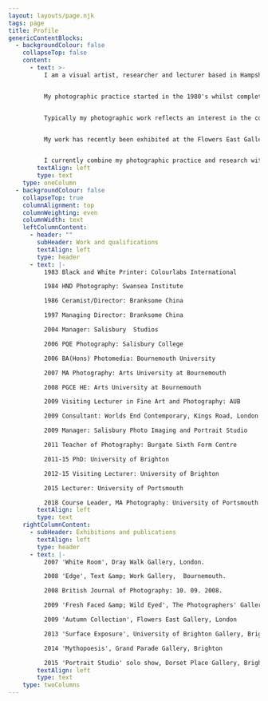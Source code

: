 ```yaml
---
layout: layouts/page.njk
tags: page
title: Profile
genericContentBlocks:
  - backgroundColour: false
    collapseTop: false
    content:
      - text: >-
          I am a visual artist, researcher and lecturer based in Hampshire.


          My photographic practice started in the 1980's whilst completing a studio based photography HND at Swansea Institute (then WGIHE). After many years working in commercial ceramics I returned to photography in 2006, completing my  MA at the Arts University at Bournemouth in 2009. I have recently completed an AHRC funded PhD in Photography at the University of Brighton.


          Typically my photographic work reflects an interest in the conventions of visual display and representation and how these might become usefully incorporated as subject matter within a medium that itself forms part of these conventions. My current research centres on the traditional photographic portrait studio as a space of modernity and desire and how this might offer insights into photography as a psychic apparatus.


          My work has recently been exhibited at the Flowers East Gallery and The Photographers' Gallery in London and at Grand Parade and The Dorset Place Gallery in Brighton.


          I currently combine my photographic practice and research with a career in teaching.
        textAlign: left
        type: text
    type: oneColumn
  - backgroundColour: false
    collapseTop: true
    columnAlignment: top
    columnWeighting: even
    columnWidth: text
    leftColumnContent:
      - header: ""
        subHeader: Work and qualifications
        textAlign: left
        type: header
      - text: |-
          1983 Black and White Printer: Colourlabs International

          1984 HND Photography: Swansea Institute

          1986 Ceramist/Director: Branksome China

          1997 Managing Director: Branksome China

          2004 Manager: Salisbury  Studios

          2006 PQE Photography: Salisbury College

          2006 BA(Hons) Photomedia: Bournemouth University

          2007 MA Photography: Arts University at Bournemouth

          2008 PGCE HE: Arts University at Bournemouth

          2009 Visiting Lecturer in Fine Art and Photography: AUB

          2009 Consultant: Worlds End Contemporary, Kings Road, London

          2009 Manager: Salisbury Photo Imaging and Portrait Studio

          2011 Teacher of Photography: Burgate Sixth Form Centre

          2011-15 PhD: University of Brighton

          2012-15 Visiting Lecturer: University of Brighton

          2015 Lecturer: University of Portsmouth

          2018 Course Leader, MA Photography: University of Portsmouth
        textAlign: left
        type: text
    rightColumnContent:
      - subHeader: Exhibitions and publications
        textAlign: left
        type: header
      - text: |-
          2007 'White Room', Dray Walk Gallery, London.

          2008 'Edge', Text &amp; Work Gallery,  Bournemouth.

          2008 British Journal of Photography: 10. 09. 2008.

          2009 'Fresh Faced &amp; Wild Eyed', The Photographers' Gallery, London

          2009 'Autumn Collection', Flowers East Gallery, London

          2013 'Surface Exposure', University of Brighton Gallery, Brighton

          2014 'Mythopoesis', Grand Parade Gallery, Brighton

          2015 'Portrait Studio' solo show, Dorset Place Gallery, Brighton
        textAlign: left
        type: text
    type: twoColumns
---
```

